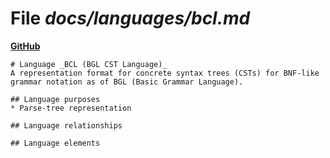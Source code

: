 # File _docs/languages/bcl.md_
**[GitHub](https://github.com/softlang/yas/blob/master/docs/languages/bcl.md)**
```
# Language _BCL (BGL CST Language)_
A representation format for concrete syntax trees (CSTs) for BNF-like grammar notation as of BGL (Basic Grammar Language).

## Language purposes
* Parse-tree representation

## Language relationships

## Language elements
```
